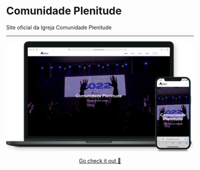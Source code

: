 # Comunidade Plenitude

Site oficial da Igreja Comunidade Plenitude

---
<p align="center">
  <img src="./.github/docs/images/main-page-mockup.png"/>
</p>

<p align="center">
  <a href="https://www.ceplenitude.com.br/">Go check it out 🎉</a>
</p>
